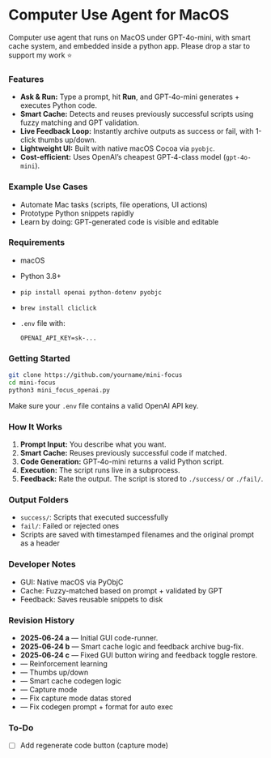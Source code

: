 # Computer Use Agent for MacOS

Computer use agent that runs on MacOS under GPT-4o-mini, with smart cache system, and embedded inside a python app. Please drop a star to support my work ⭐️

### Features

* **Ask & Run:** Type a prompt, hit **Run**, and GPT‑4o-mini generates + executes Python code.
* **Smart Cache:** Detects and reuses previously successful scripts using fuzzy matching and GPT validation.
* **Live Feedback Loop:** Instantly archive outputs as success or fail, with 1-click thumbs up/down.
* **Lightweight UI:** Built with native macOS Cocoa via `pyobjc`.
* **Cost-efficient:** Uses OpenAI’s cheapest GPT‑4-class model (`gpt-4o-mini`).

### Example Use Cases

* Automate Mac tasks (scripts, file operations, UI actions)
* Prototype Python snippets rapidly
* Learn by doing: GPT-generated code is visible and editable

### Requirements

* macOS
* Python 3.8+
* `pip install openai python-dotenv pyobjc`
* `brew install cliclick`
* `.env` file with:

  ```
  OPENAI_API_KEY=sk-...
  ```

### Getting Started

```bash
git clone https://github.com/yourname/mini-focus
cd mini-focus
python3 mini_focus_openai.py
```

Make sure your `.env` file contains a valid OpenAI API key.

### How It Works

1. **Prompt Input:** You describe what you want.
2. **Smart Cache:** Reuses previously successful code if matched.
3. **Code Generation:** GPT‑4o-mini returns a valid Python script.
4. **Execution:** The script runs live in a subprocess.
5. **Feedback:** Rate the output. The script is stored to `./success/` or `./fail/`.

### Output Folders

* `success/`: Scripts that executed successfully
* `fail/`: Failed or rejected ones
* Scripts are saved with timestamped filenames and the original prompt as a header

### Developer Notes

* GUI: Native macOS via PyObjC
* Cache: Fuzzy-matched based on prompt + validated by GPT
* Feedback: Saves reusable snippets to disk

### Revision History

* **2025‑06‑24 a** — Initial GUI code-runner.
* **2025‑06‑24 b** — Smart cache logic and feedback archive bug-fix.
* **2025‑06‑24 c** — Fixed GUI button wiring and feedback toggle restore.
* — Reinforcement learning
* — Thumbs up/down
* — Smart cache codegen logic
* — Capture mode
* — Fix capture mode datas stored
* — Fix codegen prompt + format for auto exec

### To-Do

* [ ] Add regenerate code button (capture mode)
